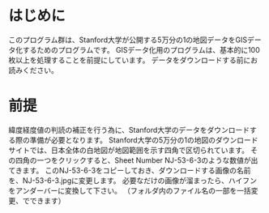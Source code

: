 # はじめに
このプログラム群は、Stanford大学が公開する5万分の1の地図データをGISデータ化するためのプログラムです。
GISデータ化用のプログラムは、基本的に100枚以上を処理することを前提にしています。
データをダウンロードする前にお読みください。

# 前提
緯度経度値の判読の補正を行う為に、Stanford大学のデータをダウンロードする際の準備が必要となります。
Stanford大学の5万分の1の地図のダウンロードサイトでは、日本全体の白地図が地図範囲を示す四角で区切られています。
その四角の一つをクリックすると、Sheet Number	NJ-53-6-3のような数値が出てきます。
このNJ-53-6-3をコピーしておき、ダウンロードする画像の名前を、NJ-53-6-3.jpgに変更します。
必要なだけの画像が溜まったら、ハイフンをアンダーバーに変換して下さい。
（フォルダ内のファイル名の一部を一括変更、でできます）

# 
